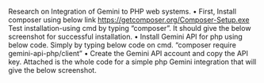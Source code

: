 Research on Integration of Gemini to PHP web systems.
•	First, Install composer using  below link
https://getcomposer.org/Composer-Setup.exe
Test installation-using cmd by typing “composer”. It should give the below screenshot for successful installation. 
•	Install Gemini API for php using below code. Simply by typing below code on cmd.
“composer require gemini-api-php/client”
•	Create the Gemini API account and copy the API key.
Attached is the whole code for a simple php Gemini integration that will give the below screenshot.
